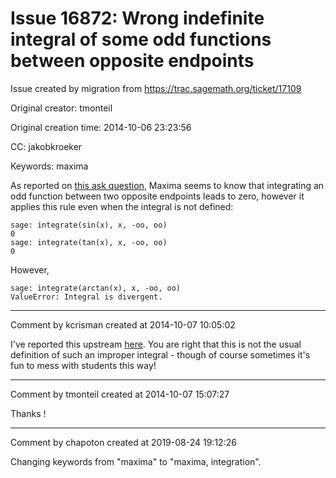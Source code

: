 # Issue 16872: Wrong indefinite integral of some odd functions between opposite endpoints

Issue created by migration from https://trac.sagemath.org/ticket/17109

Original creator: tmonteil

Original creation time: 2014-10-06 23:23:56

CC:  jakobkroeker

Keywords: maxima

As reported on [this ask question](http://ask.sagemath.org/question/24412/integral-from-sin-at-plus-minus-infinity-seems-to-be-bad/?answer=24413#post-id-24413), Maxima seems to know that integrating an odd function between two opposite endpoints leads to zero, however it applies this rule even when the integral is not defined:


```
sage: integrate(sin(x), x, -oo, oo)
0
sage: integrate(tan(x), x, -oo, oo)
0
```


However,


```
sage: integrate(arctan(x), x, -oo, oo)
ValueError: Integral is divergent.
```




---

Comment by kcrisman created at 2014-10-07 10:05:02

I've reported this upstream [here](https://sourceforge.net/p/maxima/bugs/2819/).  You are right that this is not the usual definition of such an improper integral - though of course sometimes it's fun to mess with students this way!


---

Comment by tmonteil created at 2014-10-07 15:07:27

Thanks !


---

Comment by chapoton created at 2019-08-24 19:12:26

Changing keywords from "maxima" to "maxima, integration".
